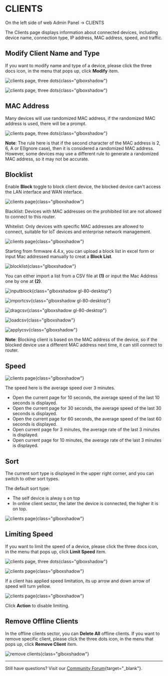 # CLIENTS

On the left side of web Admin Panel -> CLIENTS

The Clients page displays information about connected devices, including device name, connection type, IP address, MAC address, speed, and traffic.

## Modify Client Name and Type

If you want to modify name and type of a device, please click the three docs icon, in the menu that pops up, click **Modify** item.

![clients page, three dots](https://static.gl-inet.com/docs/router/en/4/interface_guide/clients/clients_three_dots.png){class="glboxshadow"}

![clients page, three dots](https://static.gl-inet.com/docs/router/en/4/interface_guide/clients/edit_client_device.png){class="glboxshadow"}

## MAC Address

Many devices will use randomized MAC address, if the randomized MAC address is used, there will be a prompt.

![clients page, three dots](https://static.gl-inet.com/docs/router/en/4/interface_guide/clients/randomized_mac_address.png){class="glboxshadow"}

**Note**: The rule here is that if the second character of the MAC address is 2, 6, A or E(Ignore case), then it is considered a randomized MAC address. However, some devices may use a different rule to generate a randomized MAC address, so it may not be accurate.

## Blocklist

Enable **Block** toggle to block client device, the blocked device can't access the LAN interface and WAN interface.

![clients page](https://static.gl-inet.com/docs/router/en/4/interface_guide/clients/clients.png){class="glboxshadow"}


Blacklist: Devices with MAC addresses on the prohibited list are not allowed to connect to this router. 

Whitelist: Only devices with specific MAC addresses are allowed to connect, suitable for IoT devices and enterprise network management.


![clients page](https://static.gl-inet.com/docs/router/en/4/interface_guide/clients/blocklist_whitelist.png){class="glboxshadow"}


Starting from firmware 4.4.x, you can upload a block list in excel form or input Mac addressed manually to creat a **Block List**.

![blocklist](https://static.gl-inet.com/docs/router/en/4/interface_guide/clients/blocklist.jpg){class="glboxshadow"}

You can either import a list from a CSV file at **(1)** or input the Mac Address one by one at **(2)**.

![inputblock](https://static.gl-inet.com/docs/router/en/4/interface_guide/clients/inputblock.jpg){class="glboxshadow gl-80-desktop"}

![importcsv](https://static.gl-inet.com/docs/router/en/4/interface_guide/clients/importcsv.jpg){class="glboxshadow gl-80-desktop"}

![dragcsv](https://static.gl-inet.com/docs/router/en/4/interface_guide/clients/dragcsv.jpg){class="glboxshadow gl-80-desktop"}

![loadcsv](https://static.gl-inet.com/docs/router/en/4/interface_guide/clients/loadcsv.jpg){class="glboxshadow"}

![applycsv](https://static.gl-inet.com/docs/router/en/4/interface_guide/clients/applycsv.jpg){class="glboxshadow"}

**Note**: Blocking client is based on the MAC address of the device, so if the blocked device use a different MAC address next time, it can still connect to router.

## Speed

![clients page](https://static.gl-inet.com/docs/router/en/4/interface_guide/clients/clients_speed.png){class="glboxshadow"}

The speed here is the average speed over 3 minutes.

- Open the current page for 10 seconds, the average speed of the last 10 seconds is displayed.
- Open the current page for 30 seconds, the average speed of the last 30 seconds is displayed.
- Open the current page for 60 seconds, the average speed of the last 60 seconds is displayed.
- Open current page for 3 minutes, the average rate of the last 3 minutes is displayed.
- Open current page for 10 minutes, the average rate of the last 3 minutes is displayed.

## Sort

The current sort type is displayed in the upper right corner, and you can switch to other sort types.

The default sort type: 

- The self device is alway s on top
- In online client sector, the later the device is connected, the higher it is on top.

![clients page](https://static.gl-inet.com/docs/router/en/4/interface_guide/clients/clients_sort.png){class="glboxshadow"}

## Limiting Speed

If you want to limit the speed of a device, please click the three docs icon, in the menu that pops up, click **Limit Speed** item.

![clients page, three dots](https://static.gl-inet.com/docs/router/en/4/interface_guide/clients/clients_three_dots.png){class="glboxshadow"}

![clients page](https://static.gl-inet.com/docs/router/en/4/interface_guide/clients/clients_limit_speed_settings.png){class="glboxshadow"}

If a client has applied speed limitation, its up arrow and down arrow of speed will turn yellow.

![clients page](https://static.gl-inet.com/docs/router/en/4/interface_guide/clients/clients_limit_speed.png){class="glboxshadow"}

Click **Action** to disable limiting.

## Remove Offline Clients

In the offline clients sector, you can **Delete All** offline clients. If you want to remove specific client, please click the three dots icon, in the menu that pops up, click **Remove Client** item.

![remove clients](https://static.gl-inet.com/docs/router/en/4/interface_guide/clients/remove_client.png){class="glboxshadow"}

---

Still have questions? Visit our [Community Forum](https://forum.gl-inet.com){target="_blank"}.
